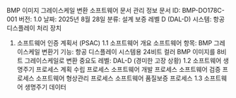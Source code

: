 BMP 이미지 그레이스케일 변환 소프트웨어
문서 관리 정보
문서 ID: BMP-DO178C-001
버전: 1.0
날짜: 2025년 8월 28일
분류: 설계 보증 레벨 D (DAL-D)
시스템: 항공 디스플레이 처리 장치
1. 소프트웨어 인증 계획서 (PSAC)
1.1 소프트웨어 개요
소프트웨어 항목: BMP 그레이스케일 변환기 기능: 항공 디스플레이 시스템용 24비트 컬러 BMP 이미지를 8비트
그레이스케일로 변환 중요도 레벨: DAL-D (경미한 고장 상황)
1.2 소프트웨어 생명주기 프로세스
계획 수립 프로세스
소프트웨어 개발 프로세스
소프트웨어 검증 프로세스
소프트웨어 형상관리 프로세스
소프트웨어 품질보증 프로세스
1.3 소프트웨어 생명주기 데이터
